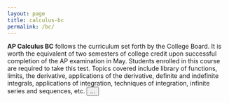 ```yaml
---
layout: page
title: calculus-bc
permalink: /bc/
---
```


<script src="https://www.w3schools.com/lib/w3.js"></script>

<b>AP Calculus BC</b> follows the curriculum set forth by the College Board. It is worth the equivalent of two semesters of college credit upon successful completion of the AP examination in May. Students enrolled in this course are required to take this test. Topics covered include library of functions, limits, the derivative, applications of the derivative, definite and indefinite integrals, applications of integration, techniques of integration, infinite series and sequences, etc. <button onclick="w3.toggleShow('#notes')">...</button>

<p id='notes' style='display:none;'>		
<iframe src="https://apteacher.github.io/d-ca-html/bc.html" width="100%" height="1000" frameborder="0" marginheight="0" marginwidth="0">Loading…</iframe>
</p>

